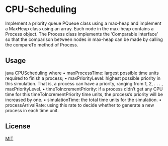 # CPU-Scheduling

Implement a priority queue PQueue class using a max-heap and
implement a MaxHeap class using an array. Each node in the max-heap contains a Process object.
The Process class implements the ’Comparable interface’ so that the comparison between nodes in
max-heap can be made by calling the compareTo method of Process.


## Usage

java CPUScheduling <maxProcessTime> <maxPriorityLevel> <timeToIncrementPriority>
<simulationTime> <processArrivalRate>
where
• maxProcessTime: largest possible time units required to finish a process;
• maxPriorityLevel: highest possible priority in this simulation. That is, a process can
have a priority, ranging from 1, 2, . . . , maxPriorityLevel.
• timeToIncrementPriority: if a process didn’t get any CPU time for this timeToIncrementPriority time units, the process’s priority will be increased by one.
• simulationTime: the total time units for the simulation.
• processArrivalRate: using this rate to decide whether to generate a new process in
each time unit.

## License
[MIT](https://choosealicense.com/licenses/mit/)
